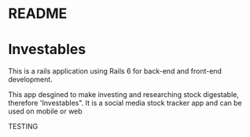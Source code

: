 # README



# Investables

This is a rails application using Rails 6 for back-end and front-end development. 

This app desgined to make investing and researching stock digestable, therefore 'Investables". It is a social media stock tracker app and can be used on mobile or web 


TESTING